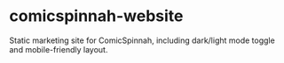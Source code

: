 # comicspinnah-website
Static marketing site for ComicSpinnah, including dark/light mode toggle and mobile-friendly layout.
